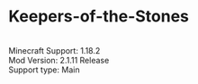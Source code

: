 # Keepers-of-the-Stones
<br>Minecraft Support: 1.18.2
<br>Mod Version: 2.1.11 Release
<br>Support type: Main